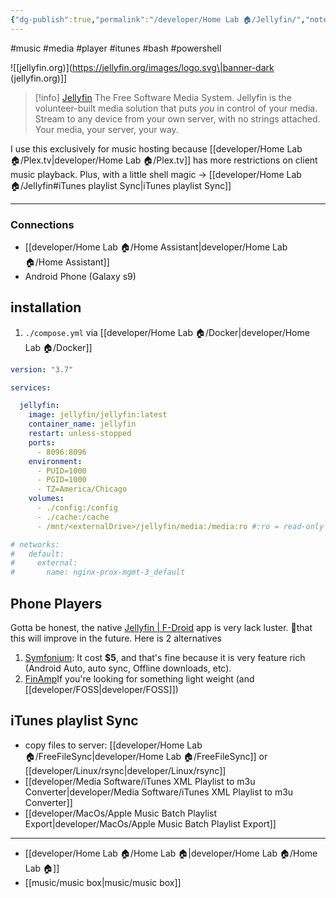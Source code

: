 ```yaml
---
{"dg-publish":true,"permalink":"/developer/Home Lab 🏠/Jellyfin/","noteIcon":""}
---
```


#music #media #player #itunes #bash #powershell

![[jellyfin.org)](https://jellyfin.org/images/logo.svg\|banner-dark (jellyfin.org)]] 
> [!info] [Jellyfin](https://jellyfin.org/) The Free Software Media System.
> Jellyfin is the volunteer-built media solution that puts _you_ in control of your media. Stream to any device from your own server, with no strings attached. Your media, your server, your way.

I use this exclusively for music hosting because [[developer/Home Lab 🏠/Plex.tv\|developer/Home Lab 🏠/Plex.tv]] has more restrictions on client music playback. Plus, with a little shell magic -> [[developer/Home Lab 🏠/Jellyfin#iTunes playlist Sync\|iTunes playlist Sync]]

---

### Connections
- [[developer/Home Lab 🏠/Home Assistant\|developer/Home Lab 🏠/Home Assistant]]
- Android Phone (Galaxy s9)

## installation
1. `./compose.yml` via [[developer/Home Lab 🏠/Docker\|developer/Home Lab 🏠/Docker]]
```yaml
version: "3.7"

services:

  jellyfin:
    image: jellyfin/jellyfin:latest
    container_name: jellyfin
    restart: unless-stopped
    ports:
      - 8096:8096
    environment:
      - PUID=1000
      - PGID=1000
      - TZ=America/Chicago
    volumes:
      - ./config:/config
      - ./cache:/cache
      - /mnt/<externalDrive>/jellyfin/media:/media:ro #:ro = read-only

# networks:
#   default:
#     external:
#       name: nginx-prox-mgmt-3_default
```

## Phone Players
Gotta be honest, the native [Jellyfin | F-Droid](https://f-droid.org/en/packages/org.jellyfin.mobile/) app is very lack luster. 🫰that this will improve in the future. Here is 2 alternatives

1. [Symfonium](https://www.symfonium.app/): It cost **$5**, and that's fine because it is very feature rich (Android Auto, auto sync, Offline downloads, etc). 
2. [FinAmp](https://github.com/jmshrv/finamp)If you're looking for something light weight (and [[developer/FOSS\|developer/FOSS]])

## iTunes playlist Sync
- copy files to server: [[developer/Home Lab 🏠/FreeFileSync\|developer/Home Lab 🏠/FreeFileSync]] or [[developer/Linux/rsync\|developer/Linux/rsync]]
- [[developer/Media Software/iTunes XML Playlist to m3u Converter\|developer/Media Software/iTunes XML Playlist to m3u Converter]]
- [[developer/MacOs/Apple Music Batch Playlist Export\|developer/MacOs/Apple Music Batch Playlist Export]]


---
- [[developer/Home Lab 🏠/Home Lab 🏠\|developer/Home Lab 🏠/Home Lab 🏠]]
- [[music/music box\|music/music box]]
